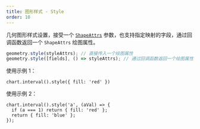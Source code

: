 ```yaml
---
title: 图形样式 - Style
order: 10
---
```


几何图形样式设置，接受一个 [`ShapeAttrs`](../shape/shape-attrs) 参数，也支持指定映射的字段，通过回调函数返回一个 `ShapeAttrs` 绘图属性。

```ts
geometry.style(styleAttrs); // 直接传入一个绘图属性
geometry.style([fields], () => styleAttrs); // 通过回调函数返回一个绘图属性
```

使用示例 1：

```sign
chart.interval().style({ fill: 'red' })
```

使用示例 2：

```sign
chart.interval().style('a', (aVal) => {
  if (a === 1) return { fill: 'red' };
  return { fill: 'blue' };
});
```
